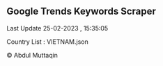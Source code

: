 

## Google Trends Keywords Scraper 
 
Last Update 25-02-2023 , 15:35:05

Country List :
VIETNAM.json



© Abdul Muttaqin 
